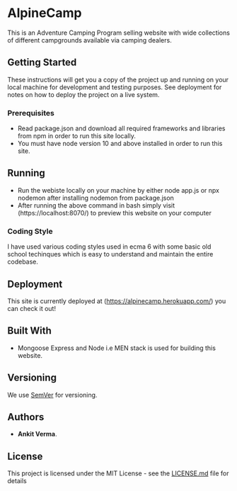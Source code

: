# AlpineCamp

This is an Adventure Camping Program selling website with wide collections of different campgrounds available via camping dealers.

## Getting Started

These instructions will get you a copy of the project up and running on your local machine for development and testing purposes. See deployment for notes on how to deploy the project on a live system.

### Prerequisites

* Read package.json and download all required frameworks and libraries from npm in order to run this site locally.
* You must have node version 10 and above installed in order to run this site.

## Running

* Run the webiste locally on your machine by either node app.js or npx nodemon after installing nodemon from package.json
* After running the above command in bash simply visit (https://localhost:8070/) to preview this website on your computer

### Coding Style 

I have used various coding styles used in ecma 6 with some basic old school techinques which is easy to understand and maintain the entire codebase.

## Deployment

This site is currently deployed at (https://alpinecamp.herokuapp.com/) you can check it out! 

## Built With

* Mongoose Express and Node i.e MEN stack is used for building this website.

## Versioning

We use [SemVer](http://semver.org/) for versioning. 

## Authors

* **Ankit Verma**.

## License

This project is licensed under the MIT License - see the [LICENSE.md](LICENSE.md) file for details
